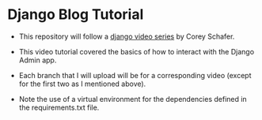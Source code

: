 # Django Blog Tutorial #

- This repository will follow a [django video series](https://www.youtube.com/playlist?list=PL-osiE80TeTtoQCKZ03TU5fNfx2UY6U4p)
by Corey Schafer.

- This video tutorial covered the basics of how to interact with the Django Admin app.

- Each branch that I will upload will be for a corresponding video (except for the first two as I mentioned above).

- Note the use of a virtual environment for the dependencies defined in the requirements.txt file.